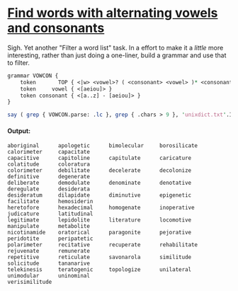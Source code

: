 [1]: https://rosettacode.org/wiki/Find_words_with_alternating_vowels_and_consonants

# [Find words with alternating vowels and consonants][1]

Sigh. Yet another "Filter a word list" task. In a effort to make it a *little* more interesting, rather than just doing a one-liner, build a grammar and use that to filter.

```perl
grammar VOWCON {
    token       TOP { <|w> <vowel>? ( <consonant> <vowel> )* <consonant>? <|w> }
    token     vowel { <[aeiou]> }
    token consonant { <[a..z] - [aeiou]> }
}

say ( grep { VOWCON.parse: .lc }, grep { .chars > 9 }, 'unixdict.txt'.IO.words ).batch(6)».fmt('%-15s').join: "\n";
```

#### Output:
```
aboriginal      apologetic      bimolecular     borosilicate    calorimeter     capacitate     
capacitive      capitoline      capitulate      caricature      colatitude      coloratura     
colorimeter     debilitate      decelerate      decolonize      definitive      degenerate     
deliberate      demodulate      denominate      denotative      deregulate      desiderata     
desideratum     dilapidate      diminutive      epigenetic      facilitate      hemosiderin    
heretofore      hexadecimal     homogenate      inoperative     judicature      latitudinal    
legitimate      lepidolite      literature      locomotive      manipulate      metabolite     
nicotinamide    oratorical      paragonite      pejorative      peridotite      peripatetic    
polarimeter     recitative      recuperate      rehabilitate    rejuvenate      remunerate     
repetitive      reticulate      savonarola      similitude      solicitude      tananarive     
telekinesis     teratogenic     topologize      unilateral      unimodular      uninominal     
verisimilitude
```
